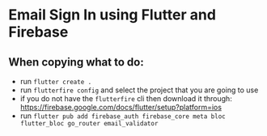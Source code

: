# Email Sign In using Flutter and Firebase

## When copying what to do:

- run `flutter create .`
- run `flutterfire config` and select the project that you are going to use
- if you do not have the `flutterfire` cli then download it through: https://firebase.google.com/docs/flutter/setup?platform=ios
- run `flutter pub add firebase_auth firebase_core meta bloc flutter_bloc go_router email_validator`
